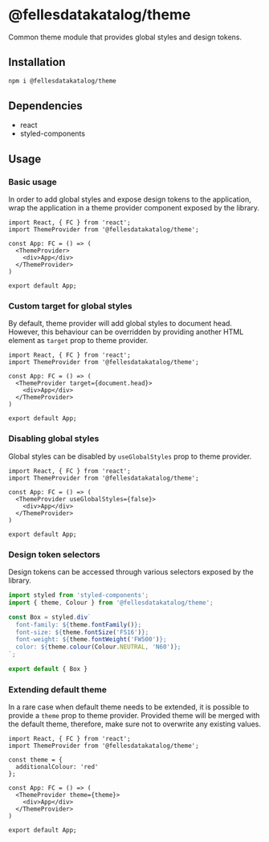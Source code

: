 # @fellesdatakatalog/theme

Common theme module that provides global styles and design tokens.

## Installation

```bash
npm i @fellesdatakatalog/theme
```

## Dependencies

- react
- styled-components

## Usage

### Basic usage

In order to add global styles and expose design tokens to the application, wrap the application in a theme provider component exposed by the library.

```tsx
import React, { FC } from 'react';
import ThemeProvider from '@fellesdatakatalog/theme';

const App: FC = () => (
  <ThemeProvider>
    <div>App</div>
  </ThemeProvider>
)

export default App;
```

### Custom target for global styles

By default, theme provider will add global styles to document head. However, this behaviour can be overridden by providing another HTML element as `target` prop to theme provider.

```tsx
import React, { FC } from 'react';
import ThemeProvider from '@fellesdatakatalog/theme';

const App: FC = () => (
  <ThemeProvider target={document.head}>
    <div>App</div>
  </ThemeProvider>
)

export default App;
```

### Disabling global styles

Global styles can be disabled by `useGlobalStyles` prop to theme provider.

```tsx
import React, { FC } from 'react';
import ThemeProvider from '@fellesdatakatalog/theme';

const App: FC = () => (
  <ThemeProvider useGlobalStyles={false}>
    <div>App</div>
  </ThemeProvider>
)

export default App;
```


### Design token selectors

Design tokens can be accessed through various selectors exposed by the library.

```ts
import styled from 'styled-components';
import { theme, Colour } from '@fellesdatakatalog/theme';

const Box = styled.div`
  font-family: ${theme.fontFamily()};
  font-size: ${theme.fontSize('FS16')};
  font-weight: ${theme.fontWeight('FW500')};
  color: ${theme.colour(Colour.NEUTRAL, 'N60')};
`;

export default { Box }
```

### Extending default theme

In a rare case when default theme needs to be extended, it is possible to provide a `theme` prop to theme provider. Provided theme will be merged with the default theme, therefore, make sure not to overwrite any existing values.

```tsx
import React, { FC } from 'react';
import ThemeProvider from '@fellesdatakatalog/theme';

const theme = {
  additionalColour: 'red'
};

const App: FC = () => (
  <ThemeProvider theme={theme}>
    <div>App</div>
  </ThemeProvider>
)

export default App;
```